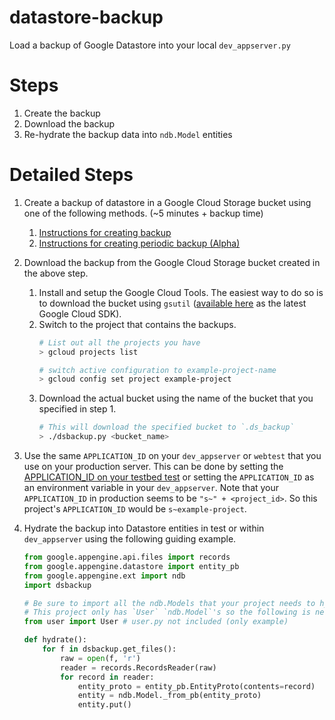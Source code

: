# datastore-backup
Load a backup of Google Datastore into your local `dev_appserver.py`

# Steps

1. Create the backup
2. Download the backup
3. Re-hydrate the backup data into `ndb.Model` entities

# Detailed Steps
1. Create a backup of datastore in a Google Cloud Storage bucket using one of
the following methods. (~5 minutes + backup time)
   1. [Instructions for creating backup](https://cloud.google.com/appengine/docs/standard/python/console/datastore-backing-up-restoring)
   2. [Instructions for creating periodic backup (Alpha)](https://cloud.google.com/appengine/articles/scheduled_backups)

2. Download the backup from the Google Cloud Storage bucket created in the above step.
   1. Install and setup the Google Cloud Tools. The easiest
      way to do so is to download the bucket using `gsutil` ([available here](https://cloud.google.com/sdk/docs/)
      as the latest Google Cloud SDK).
   2. Switch to the project that contains the backups.
      ```bash
      # List out all the projects you have
      > gcloud projects list

      # switch active configuration to example-project-name
      > gcloud config set project example-project
      ```
   3. Download the actual bucket using the name of the bucket that you specified
      in step 1.
      ```bash
      # This will download the specified bucket to `.ds_backup`
      > ./dsbackup.py <bucket_name>
      ```

3. Use the same `APPLICATION_ID` on your `dev_appserver` or `webtest` that you
   use on your production server. This can be done by setting the
   [APPLICATION_ID on your testbed test](https://cloud.google.com/appengine/docs/standard/python/refdocs/google.appengine.ext.testbed) or setting the `APPLICATION_ID` as an environment variable in your
   `dev_appserver`. Note that your `APPLICATION_ID` in production seems to be
   `"s~" + <project_id>`. So this project's `APPLICATION_ID` would be
   `s~example-project`.

4. Hydrate the backup into Datastore entities in test or within
   `dev_appserver` using the following guiding example.

   ```python
   from google.appengine.api.files import records
   from google.appengine.datastore import entity_pb
   from google.appengine.ext import ndb
   import dsbackup

   # Be sure to import all the ndb.Models that your project needs to hydrate!
   # This project only has `User` `ndb.Model`'s so the following is needed:
   from user import User # user.py not included (only example)

   def hydrate():
       for f in dsbackup.get_files():
           raw = open(f, 'r')
           reader = records.RecordsReader(raw)
           for record in reader:
               entity_proto = entity_pb.EntityProto(contents=record)
               entity = ndb.Model._from_pb(entity_proto)
               entity.put()
   ```
